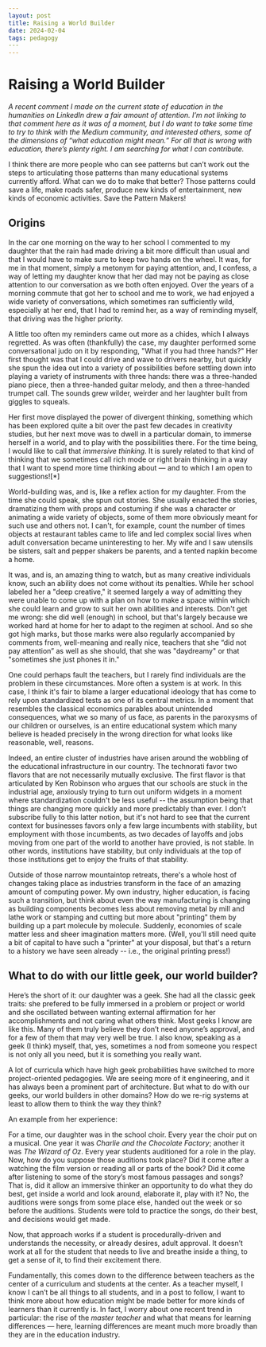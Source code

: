 ```yaml
---
layout: post
title: Raising a World Builder 
date: 2024-02-04
tags: pedagogy
​---
---
```


# Raising a World Builder

*A recent comment I made on the current state of education in the humanities on LinkedIn drew a fair amount of attention. I’m not linking to that comment here as it was of a moment, but I do want to take some time to try to think with the Medium community, and interested others, some of the dimensions of “what education might mean.” For all that is wrong with education, there’s plenty right. I am searching for what I can contribute.*

I think there are more people who can see patterns but can’t work out the steps to articulating those patterns than many educational systems currently afford. What can we do to make that better? Those patterns could save a life, make roads safer, produce new kinds of entertainment, new kinds of economic activities. Save the Pattern Makers!

## Origins

In the car one morning on the way to her school I commented to my daughter that the rain had made driving a bit more difficult than usual and that I would have to make sure to keep two hands on the wheel. It was, for me in that moment, simply a metonym for paying attention, and, I confess, a way of letting my daughter know that her dad may not be paying as close attention to our conversation as we both often enjoyed. Over the years of a morning commute that got her to school and me to work, we had enjoyed a wide variety of conversations, which sometimes ran sufficiently wild, especially at her end, that I had to remind her, as a way of reminding myself, that driving was the higher priority. 

A little too often my reminders came out more as a chides, which I always regretted. As was often (thankfully) the case, my daughter performed some conversational judo on it by responding, "What if you had three hands?" Her first thought was that I could drive and wave to drivers nearby, but quickly she spun the idea out into a variety of possibilities before settling down into playing a variety of  instruments with three hands: there was a three-handed piano piece, then a three-handed guitar melody, and then a three-handed trumpet call. The sounds grew wilder, weirder and her laughter built from giggles to squeals. 

Her first move displayed the power of divergent thinking, something which has been explored quite a bit over the past few decades in creativity studies, but her next move was to dwell in a particular domain, to immerse herself in a world, and to play with the possibilities there. For the time being, I would like to call that *immersive thinking*. It is surely related to that kind of thinking that we sometimes call rich mode or right brain thinking in a way that I want to spend more time thinking about — and to which I am open to suggestions![*]

World-building was, and is, like a reflex action for my daughter. From the time she could speak, she spun out stories. She usually enacted the stories, dramatizing them with props and costuming if she was a character or animating a wide variety of objects, some of them more obviously meant for such use and others not. I can't, for example, count the number of times objects at restaurant tables came to life and led complex social lives when adult conversation became uninteresting to her. My wife and I saw utensils be sisters, salt and pepper shakers be parents, and a tented napkin become a home.

It was, and is, an amazing thing to watch, but as many creative individuals know, such an ability does not come without its penalties. While her school labeled her a "deep creative," it seemed largely a way of admitting they were unable to come up with a plan on how to make a space within which she could learn and grow to suit her own abilities and interests. Don't get me wrong: she did well (enough) in school, but that's largely because we worked hard at home for her to adapt to the regimen at school. And so she got high marks, but those marks were also regularly accompanied by comments from, well-meaning and really nice, teachers that she “did not pay attention” as well as she should, that she was "daydreamy" or that "sometimes she just phones it in." 

One could perhaps fault the teachers, but I rarely find individuals are the problem in these circumstances. More often a system is at work. In this case, I think it's fair to blame a larger educational ideology that has come to rely upon standardized tests as one of its central metrics. In a moment that resembles the classical economics parables about unintended consequences, what we so many of us face, as parents in the paroxysms of our children or ourselves, is an entire educational system which many believe is headed precisely in the wrong direction for what looks like reasonable, well, reasons.

Indeed, an entire cluster of industries have arisen around the wobbling of the educational infrastructure in our country. The technorati favor two flavors that are not necessarily mutually exclusive. The first flavor is that articulated by Ken Robinson who argues that our schools are stuck in the industrial age, anxiously trying to turn out uniform widgets in a moment where standardization couldn't be less useful -- the assumption being that things are changing more quickly and more predictably than ever. I don't subscribe fully to this latter notion, but it's not hard to see that the current context for businesses favors only a few large incumbents with stability, but employment with those incumbents, as two decades of layoffs and jobs moving from one part of the world to another have provied, is not stable. In other words, institutions have stability, but only individuals at the top of those institutions get to enjoy the fruits of that stability. 

Outside of those narrow mountaintop retreats, there's a whole host of changes taking place as industries transform in the face of an amazing amount of computing power. My own industry, higher education, is facing such a transition, but think about even the way manufacturing is changing as building components becomes less about removing metal by mill and lathe work or stamping and cutting but more about "printing" them by building up a part molecule by molecule. Suddenly, economies of scale matter less and sheer imagination matters more. (Well, you'll still need quite a bit of capital to have such a "printer" at your disposal, but that's a return to a history we have seen already -- i.e., the original printing press!)

## What to do with our little geek, our world builder?

Here’s the short of it: our daughter was a geek. She had all the classic geek traits: she prefered to be fully immersed in a problem or project or world and she oscillated between wanting external affirmation for her accomplishments and not caring what others think. Most geeks I know are like this. Many of them truly believe they don’t need anyone’s approval, and for a few of them that may very well be true. I also know, speaking as a geek (I think) myself, that, yes, sometimes a nod from someone you respect is not only all you need, but it is something you really want. 

A lot of curricula which have high geek probabilities have switched to more project-oriented pedagogies. We are seeing more of it engineering, and it has always been a prominent part of architecture. But what to do with our geeks, our world builders in other domains? How do we re-rig systems at least to allow them to think the way they think?

An example from her experience:

For a time, our daughter was in the school choir. Every year the choir put on a musical. One year it was *Charlie and the Chocolate Factory*; another it was *The Wizard of Oz*. Every year students auditioned for a role in the play. Now, how do you suppose those auditions took place? Did it come after a watching the film version or reading all or parts of the book? Did it come after listening to some of the story’s most famous passages and songs? That is, did it allow an immersive thinker an opportunity to do what they do best, get inside a world and look around, elaborate it, play with it? No, the auditions were songs from some place else, handed out the week or so before the auditions. Students were told to practice the songs, do their best, and decisions would get made.

Now, that approach works if a student is procedurally-driven and understands the necessity, or already desires, adult approval. It doesn’t work at all for the student that needs to live and breathe inside a thing, to get a sense of it, to find their excitement there.

Fundamentally, this comes down to the difference between teachers as the center of a curriculum and students at the center. As a teacher myself, I know I can’t be all things to all students, and in a post to follow, I want to think more about how education might be made better for more kinds of learners than it currently is. In fact, I worry about one recent trend in particular: the rise of the *master teacher* and what that means for learning differences — here, learning differences are meant much more broadly than they are in the education industry.

[^1]:	The classical conception of the different ways the brain works are that it possesses primarily two modes of operating, linear and rich. The linear mode, popularly known as left brain, works well with language and other sequential kinds of processing. The rich mode, aka the right brain, processes information through patterns. We think of it as intuitive, that years upon years of experience and practice have so layered any sequence with so much richness that it feels somehow magical when we can discern dozens and hundreds of possible steps and can calculate what the best possible next step is based upon those layers. That is, intuition seems to be an example of the two modes operating really well together. 